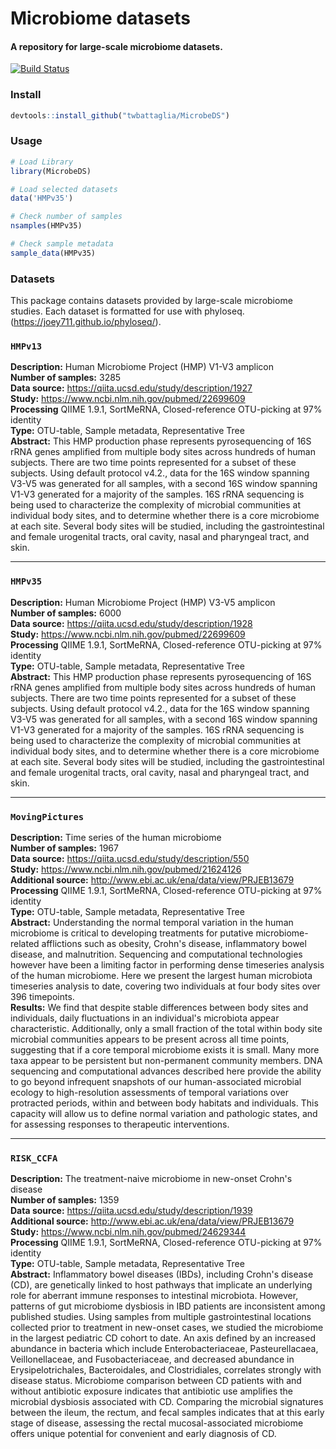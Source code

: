 # Microbiome datasets
#### A repository for large-scale microbiome datasets.
[![Build Status](https://travis-ci.org/twbattaglia/MicrobeDS.svg?branch=master)](https://travis-ci.org/twbattaglia/MicrobeDS)  
  

### Install
```R
devtools::install_github("twbattaglia/MicrobeDS")
```

### Usage
```R
# Load Library
library(MicrobeDS)

# Load selected datasets
data('HMPv35')

# Check number of samples
nsamples(HMPv35)

# Check sample metadata
sample_data(HMPv35)
```

### Datasets
This package contains datasets provided by large-scale microbiome studies. Each dataset is formatted for use with phyloseq. (https://joey711.github.io/phyloseq/).  

### `HMPv13`  
**Description:** Human Microbiome Project (HMP) V1-V3 amplicon      
**Number of samples:** 3285   
**Data source:** https://qiita.ucsd.edu/study/description/1927  
**Study:** https://www.ncbi.nlm.nih.gov/pubmed/22699609    
**Processing** QIIME 1.9.1, SortMeRNA, Closed-reference OTU-picking at 97% identity  
**Type:** OTU-table, Sample metadata, Representative Tree  
**Abstract:** This HMP production phase represents pyrosequencing of 16S rRNA genes amplified from multiple body sites across hundreds of human subjects. There are two time points represented for a subset of these subjects. Using default protocol v4.2., data for the 16S window spanning V3-V5 was generated for all samples, with a second 16S window spanning V1-V3 generated for a majority of the samples. 16S rRNA sequencing is being used to characterize the complexity of microbial communities at individual body sites, and to determine whether there is a core microbiome at each site. Several body sites will be studied, including the gastrointestinal and female urogenital tracts, oral cavity, nasal and pharyngeal tract, and skin.  

----

### `HMPv35`    
**Description:** Human Microbiome Project (HMP) V3-V5 amplicon  
**Number of samples:** 6000  
**Data source:** https://qiita.ucsd.edu/study/description/1928  
**Study:** https://www.ncbi.nlm.nih.gov/pubmed/22699609     
**Processing** QIIME 1.9.1, SortMeRNA, Closed-reference OTU-picking at 97% identity  
**Type:** OTU-table, Sample metadata, Representative Tree  
**Abstract:** This HMP production phase represents pyrosequencing of 16S rRNA genes amplified from multiple body sites across hundreds of human subjects. There are two time points represented for a subset of these subjects. Using default protocol v4.2., data for the 16S window spanning V3-V5 was generated for all samples, with a second 16S window spanning V1-V3 generated for a majority of the samples. 16S rRNA sequencing is being used to characterize the complexity of microbial communities at individual body sites, and to determine whether there is a core microbiome at each site. Several body sites will be studied, including the gastrointestinal and female urogenital tracts, oral cavity, nasal and pharyngeal tract, and skin.   

----

### `MovingPictures`  
**Description:** Time series of the human microbiome   
**Number of samples:** 1967  
**Data source:** https://qiita.ucsd.edu/study/description/550    
**Study:** https://www.ncbi.nlm.nih.gov/pubmed/21624126  
**Additional source:** http://www.ebi.ac.uk/ena/data/view/PRJEB13679  
**Processing** QIIME 1.9.1, SortMeRNA, Closed-reference OTU-picking at 97% identity   
**Type:** OTU-table, Sample metadata, Representative Tree  
**Abstract:** Understanding the normal temporal variation in the human microbiome is critical to developing treatments for putative microbiome-related afflictions such as obesity, Crohn's disease, inflammatory bowel disease, and malnutrition. Sequencing and computational technologies however have been a limiting factor in performing dense timeseries analysis of the human microbiome. Here we present the largest human microbiota timeseries analysis to date, covering two individuals at four body sites over 396 timepoints.  
**Results:** We find that despite stable differences between body sites and individuals, daily fluctuations in an individual's microbiota appear characteristic. Additionally, only a small fraction of the total within body site microbial communities appears to be present across all time points, suggesting that if a core temporal microbiome exists it is small. Many more taxa appear to be persistent but non-permanent community members. DNA sequencing and computational advances described here provide the ability to go beyond infrequent snapshots of our human-associated microbial ecology to high-resolution assessments of temporal variations over protracted periods, within and between body habitats and individuals. This capacity will allow us to define normal variation and pathologic states, and for assessing responses to therapeutic interventions.  
  
----

### `RISK_CCFA`  
**Description:** The treatment-naive microbiome in new-onset Crohn's disease   
**Number of samples:** 1359    
**Data source:** https://qiita.ucsd.edu/study/description/1939  
**Additional source:** http://www.ebi.ac.uk/ena/data/view/PRJEB13679  
**Study:** https://www.ncbi.nlm.nih.gov/pubmed/24629344      
**Processing** QIIME 1.9.1, SortMeRNA, Closed-reference OTU-picking at 97% identity   
**Type:** OTU-table, Sample metadata, Representative Tree  
**Abstract:** Inflammatory bowel diseases (IBDs), including Crohn's disease (CD), are genetically linked to host pathways that implicate an underlying role for aberrant immune responses to intestinal microbiota. However, patterns of gut microbiome dysbiosis in IBD patients are inconsistent among published studies. Using samples from multiple gastrointestinal locations collected prior to treatment in new-onset cases, we studied the microbiome in the largest pediatric CD cohort to date. An axis defined by an increased abundance in bacteria which include Enterobacteriaceae, Pasteurellacaea, Veillonellaceae, and Fusobacteriaceae, and decreased abundance in Erysipelotrichales, Bacteroidales, and Clostridiales, correlates strongly with disease status. Microbiome comparison between CD patients with and without antibiotic exposure indicates that antibiotic use amplifies the microbial dysbiosis associated with CD. Comparing the microbial signatures between the ileum, the rectum, and fecal samples indicates that at this early stage of disease, assessing the rectal mucosal-associated microbiome offers unique potential for convenient and early diagnosis of CD.  

